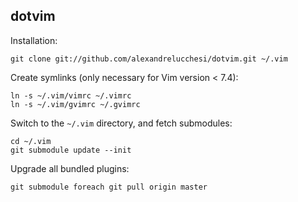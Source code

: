 ## dotvim

Installation:

    git clone git://github.com/alexandrelucchesi/dotvim.git ~/.vim

Create symlinks (only necessary for Vim version < 7.4):

    ln -s ~/.vim/vimrc ~/.vimrc
    ln -s ~/.vim/gvimrc ~/.gvimrc

Switch to the `~/.vim` directory, and fetch submodules:

    cd ~/.vim
    git submodule update --init

Upgrade all bundled plugins:

    git submodule foreach git pull origin master

